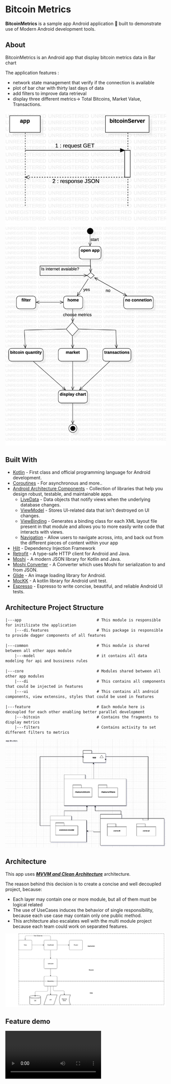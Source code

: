 # Bitcoin Metrics

**BitcoinMetrics** is a sample app Android application 📱 built to demonstrate use of Modern Android development tools️. 

## About

BitcoinMetrics is an Android app that display bitcoin metrics data in Bar chart

The application features :
 * network state management that verify if the connection is available
 * plot of bar char with thirty last days of data
 * add filters to improve data retrieval
 * display three different metrics-> Total Bitcoins, Market Value, Transactions.

![Sequence](images/sequenceBitcoinMetrics.jpeg)
![State Diagram](images/stateDiagramBitcoinMetrics.jpg)

## Built With 
- [Kotlin](https://kotlinlang.org/) - First class and official programming language for Android development.
- [Coroutines](https://kotlinlang.org/docs/reference/coroutines-overview.html) - For asynchronous and more..
- [Android Architecture Components](https://developer.android.com/topic/libraries/architecture) - Collection of libraries that help you design robust, testable, and maintainable apps.
  - [LiveData](https://developer.android.com/topic/libraries/architecture/livedata) - Data objects that notify views when the underlying database changes.
  - [ViewModel](https://developer.android.com/topic/libraries/architecture/viewmodel) - Stores UI-related data that isn't destroyed on UI changes. 
  - [ViewBinding](https://developer.android.com/topic/libraries/view-binding) - Generates a binding class for each XML layout file present in that module and allows you to more easily write code that interacts with views.
  - [Navigation](https://developer.android.com/guide/navigation) - Allow users to navigate across, into, and back out from the different pieces of content within your app
- [Hilt](https://dagger.dev/hilt) - Dependency Injection Framework
- [Retrofit](https://square.github.io/retrofit/) - A type-safe HTTP client for Android and Java.
- [Moshi](https://github.com/square/moshi) - A modern JSON library for Kotlin and Java.
- [Moshi Converter](https://github.com/square/retrofit/tree/master/retrofit-converters/moshi) - A Converter which uses Moshi for serialization to and from JSON.
- [Glide](https://bumptech.github.io/glide/) - An image loading library for Android.
- [MocKK](https://mockk.io/) - A kotlin library for Android unit test.
- [Espresso](https://developer.android.com/training/testing/espresso) - Espresso to write concise, beautiful, and reliable Android UI tests.

## Architecture Project Structure
```
|---app                                 # This module is responsible for initilizate the application
    |---di.features                     # This package is responsible to provide dagger components of all features
       
|---common                              # This module is shared between all other apps module
    |---model                           # it contains all data modeling for api and bussiness rules

|---core                                # Modules shared between all other app modules
    |---di                              # This contains all components that could be injected in features
    |---ui                              # This contains all android components, view extensins, styles that could be used in features

|---feature                             # Each module here is decoupled for each other enabling better parallel development
    |---bitcoin                         # Contains the fragments to display metrics 
    |---filters                         # Contains activity to set different filters to metrics
```

![](images/bitcoin_metrics.jpg)

## Architecture
This app uses [***MVVM and Clean Architecture***](https://developer.android.com/jetpack/docs/guide#recommended-app-arch) architecture.

The reason behind this decision is to create a concise and well decoupled project, because:

* Each layer may contain one or more module, but all of them must be logical related
* The use of UseCases induces the behavior of single responsibility, because each use case may contain only one public method.
* This architecture also escalates well with the multi module project because each team could work on separated features.


![](images/project_architecture.png)

## Feature demo
![](images/app_bitcoin_metrics_v1.mp4)

